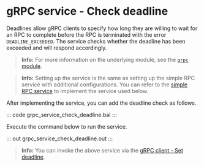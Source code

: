 # gRPC service - Check deadline

Deadlines allow gRPC clients to specify how long they are willing to wait for an RPC to complete before the RPC is terminated with the error `DEADLINE_EXCEEDED`. The service checks whether the deadline has been exceeded and will respond accordingly.

>**Info:** For more information on the underlying module, see the [`grpc` module](https://lib.ballerina.io/ballerina/grpc/latest/).

>**Info:** Setting up the service is the same as setting up the simple RPC service with additional configurations. You can refer to the [simple RPC service](/learn/by-example/grpc-service-simple/) to implement the service used below.

After implementing the service, you can add the deadline check as follows.

::: code grpc_service_check_deadline.bal :::

Execute the command below to run the service.

::: out grpc_service_check_deadline.out :::

>**Info:** You can invoke the above service via the [gRPC client - Set deadline](/learn/by-example/grpc-service-set-deadline/).
